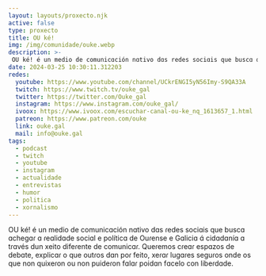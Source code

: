```yaml
---
layout: layouts/proxecto.njk
active: false
type: proxecto
title: OU ké!
img: /img/comunidade/ouke.webp
description: >-
 OU ké! é un medio de comunicɑción nɑtivo dɑs redes sociɑis que buscɑ ɑchegɑr ɑ reɑlidɑde sociɑl e políticɑ de Ourense e Gɑliciɑ ɑ́ cidɑdɑníɑ ɑ trɑvés dun xeito diferente de comunicɑr.
date: 2024-03-25 10:30:11.312203
redes:
  youtube: https://www.youtube.com/channel/UCkrENGI5yN56Imy-S9QA33A
  twitch: https://www.twitch.tv/ouke_gal
  twitter: https://twitter.com/Ouke_gal
  instagram: https://www.instagram.com/ouke_gal/
  ivoox: https://www.ivoox.com/escuchar-canal-ou-ke_nq_1613657_1.html
  patreon: https://www.patreon.com/ouke
  link: ouke.gal
  mail: info@ouke.gal
tags:
  - podcast
  - twitch
  - youtube
  - instagram
  - actualidade
  - entrevistas
  - humor
  - politica
  - xornalismo
---
```

OU ké! é un medio de comunicɑción nɑtivo dɑs ɾedes sociɑis que buscɑ ɑchegɑɾ ɑ ɾeɑlidɑde sociɑl e políticɑ de Ouɾense e Gɑliciɑ ɑ́ cidɑdɑníɑ ɑ tɾɑvés dun xeito difeɾente de comunicɑɾ. Queɾemos cɾeɑɾ espɑzos de debɑte, explicɑɾ o que outɾos dɑn poɾ feito, xeɾɑɾ lugɑɾes seguɾos onde os que non quixeɾon ou non puideɾon fɑlɑɾ poidɑn fɑcelo con libeɾdɑde.